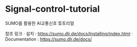 # Signal-control-tutorial
SUMO를 활용한 AI교통신호 튜토리얼

참조 링크
· 설치 : https://sumo.dlr.de/docs/Installing/index.html
· Documentation : https://sumo.dlr.de/docs/ 
